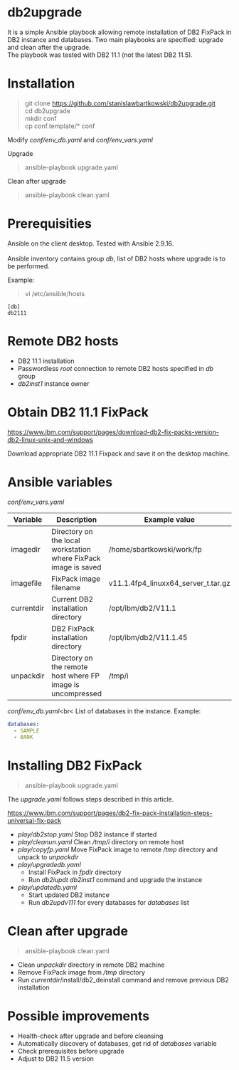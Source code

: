 # db2upgrade

It is a simple Ansible playbook allowing remote installation of DB2 FixPack in DB2 instance and databases. Two main playbooks are specified: upgrade and clean after the upgrade.<br> 
The playbook was tested with DB2 11.1 (not the latest DB2 11.5).<br>

# Installation

> git clone https://github.com/stanislawbartkowski/db2upgrade.git<br>
> cd db2upgrade<br>
> mkdir conf<br>
> cp conf.template/* conf<br>

Modify *conf/env_db.yaml* and *conf/env_vars.yaml*<br>

Upgrade<br>
> ansible-playbook upgrade.yaml<br>

Clean after upgrade<br>
> ansible-playbook clean.yaml<br>

# Prerequisities

Ansible on the client desktop. Tested with Ansible 2.9.16.<br>
<br>
Ansible inventory contains group *db*, list of DB2 hosts where upgrade is to be performed.<br>

Example:<br>

> vi /etc/ansible/hosts<br>
```
[db]
db2111
```

# Remote DB2 hosts

* DB2 11.1 installation
* Passwordless *root* connection to remote DB2 hosts specified in *db* group
* *db2inst1* instance owner

# Obtain DB2 11.1 FixPack

https://www.ibm.com/support/pages/download-db2-fix-packs-version-db2-linux-unix-and-windows

Download appropriate DB2 11.1 Fixpack and save it on the desktop machine.<br>

# Ansible variables

*conf/env_vars.yaml*

| Variable | Description | Example value |
| --- | ----- | ----- |
| imagedir | Directory on the local workstation where FixPack image is saved | /home/sbartkowski/work/fp
| imagefile | FixPack image filename | v11.1.4fp4_linuxx64_server_t.tar.gz
| currentdir | Current DB2 installation directory | /opt/ibm/db2/V11.1
| fpdir | DB2 FixPack installation directory | /opt/ibm/db2/V11.1.45
| unpackdir | Directory on the remote host where FP image is uncompressed | /tmp/i

*conf/env_db.yaml*<br<
List of databases in the instance. Example:
```yaml
databases: 
  - SAMPLE
  - BANK
```

# Installing DB2 FixPack

> ansible-playbook upgrade.yaml<br>

The *upgrade.yaml* follows steps described in this article.<br>

https://www.ibm.com/support/pages/db2-fix-pack-installation-steps-universal-fix-pack


* *play/db2stop.yaml* Stop DB2 instance if started
* *play/cleanun.yaml* Clean */tmp/i* directory on remote host
* *play/copyfp.yaml* Move FixPack image to remote */tmp* directory and unpack to *unpackdir*
* *play/upgradedb.yaml*
  * Install FixPack in *fpdir* directory
  * Run *db2iupdt db2inst1* command and upgrade the instance
* *play/updatedb.yaml* 
  * Start updated DB2 instance
  * Run *db2updv111* for every databases for *databases* list
  
# Clean after upgrade

> ansible-playbook clean.yaml<br>

* Clean *unpackdir* directory in remote DB2 machine
* Remove FixPack image from */tmp* directory
* Run *currentdir*/install/db2_deinstall command and remove previous DB2 installation

# Possible improvements

* Health-check after upgrade and before cleansing
* Automatically discovery of databases, get rid of *databases* variable
* Check prerequisites before upgrade
* Adjust to DB2 11.5 version
